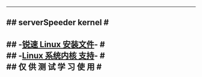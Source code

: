 -----------------------------   
#\#  serverSpeeder kernel  \#                           
-----------------------------                         
       
#\#  -[锐速  Linux 安装文件](https://github.com/0oVicero0/serverSpeeder_kernel/raw/master/apxfiles.tar.gz)-  \#       
#\#  -[Linux 系统内核  支持](https://github.com/0oVicero0/serverSpeeder_kernel/blob/master/SystemList.md)-  \#     
#\#  仅 供 测 试 学 习 使 用  \#        
-----------------------------   

